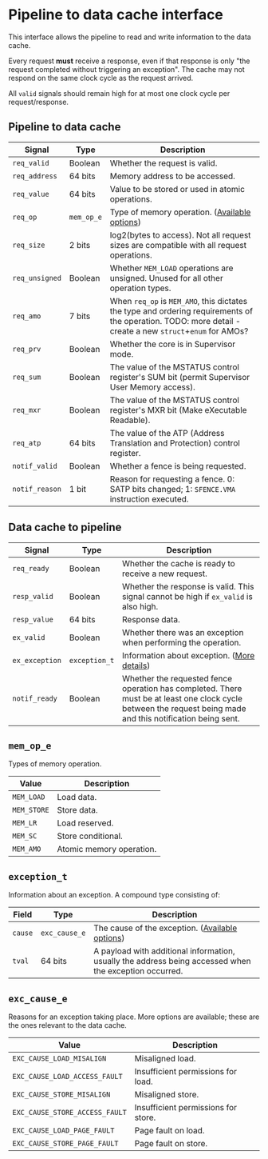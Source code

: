 # Pipeline to data cache interface

This interface allows the pipeline to read and write information to the data cache.

Every request **must** receive a response, even if that response is only "the request completed without triggering an exception". The cache may not respond on the same clock cycle as the request arrived.

All `valid` signals should remain high for at most one clock cycle per request/response.

## Pipeline to data cache

| Signal | Type | Description |
| --- | --- | --- |
| `req_valid` | Boolean | Whether the request is valid. |
| `req_address` | 64 bits | Memory address to be accessed. |
| `req_value` | 64 bits | Value to be stored or used in atomic operations. |
| `req_op` | `mem_op_e` | Type of memory operation. ([Available options](#mem_op_e)) |
| `req_size` | 2 bits | log2(bytes to access). Not all request sizes are compatible with all request operations. |
| `req_unsigned` | Boolean | Whether `MEM_LOAD` operations are unsigned. Unused for all other operation types. |
| `req_amo` | 7 bits | When `req_op` is `MEM_AMO`, this dictates the type and ordering requirements of the operation. TODO: more detail - create a new `struct`+`enum` for AMOs? |
| `req_prv` | Boolean | Whether the core is in Supervisor mode. |
| `req_sum` | Boolean | The value of the MSTATUS control register's SUM bit (permit Supervisor User Memory access). |
| `req_mxr` | Boolean | The value of the MSTATUS control register's MXR bit (Make eXecutable Readable). |
| `req_atp` | 64 bits | The value of the ATP (Address Translation and Protection) control register. |
| `notif_valid` | Boolean | Whether a fence is being requested. |
| `notif_reason` | 1 bit | Reason for requesting a fence. 0: SATP bits changed; 1: `SFENCE.VMA` instruction executed. |

## Data cache to pipeline

| Signal | Type | Description |
| --- | --- | --- |
| `req_ready` | Boolean | Whether the cache is ready to receive a new request. |
| `resp_valid` | Boolean | Whether the response is valid. This signal cannot be high if `ex_valid` is also high. |
| `resp_value` | 64 bits | Response data. |
| `ex_valid` | Boolean | Whether there was an exception when performing the operation. |
| `ex_exception` | `exception_t` | Information about exception. ([More details](#exception_t)) |
| `notif_ready` | Boolean | Whether the requested fence operation has completed. There must be at least one clock cycle between the request being made and this notification being sent. |

## `mem_op_e`
Types of memory operation.

| Value | Description |
| --- | --- |
| `MEM_LOAD` | Load data. |
| `MEM_STORE` | Store data. |
| `MEM_LR` | Load reserved. |
| `MEM_SC` | Store conditional. |
| `MEM_AMO` | Atomic memory operation. |

## `exception_t`
Information about an exception. A compound type consisting of:

| Field | Type | Description |
| --- | --- | --- |
| `cause` | `exc_cause_e` | The cause of the exception. ([Available options](#exc_cause_e)) |
| `tval` | 64 bits | A payload with additional information, usually the address being accessed when the exception occurred. |

## `exc_cause_e`
Reasons for an exception taking place. More options are available; these are the ones relevant to the data cache.

| Value | Description |
| --- | --- |
| `EXC_CAUSE_LOAD_MISALIGN` | Misaligned load. |
| `EXC_CAUSE_LOAD_ACCESS_FAULT` | Insufficient permissions for load. |
| `EXC_CAUSE_STORE_MISALIGN` | Misaligned store. |
| `EXC_CAUSE_STORE_ACCESS_FAULT` | Insufficient permissions for store. |
| `EXC_CAUSE_LOAD_PAGE_FAULT` | Page fault on load. |
| `EXC_CAUSE_STORE_PAGE_FAULT` | Page fault on store. |
